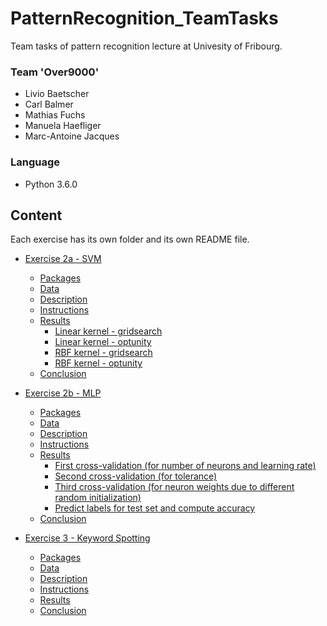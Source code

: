 # PatternRecognition_TeamTasks

Team tasks of pattern recognition lecture at Univesity of Fribourg.

### Team 'Over9000'
- Livio Baetscher
- Carl Balmer
- Mathias Fuchs
- Manuela Haefliger
- Marc-Antoine Jacques

### Language
- Python 3.6.0

## Content

Each exercise has its own folder and its own README file.

* [Exercise 2a - SVM](Exercise_2a)
    * [Packages](Exercise_2a#packages)
    * [Data](Exercise_2a#data)
    * [Description](Exercise_2a#description)
    * [Instructions](Exercise_2a#instructions)
    * [Results](Exercise_2a#results)
        * [Linear kernel - gridsearch](Exercise_2a#linear-kernel---gridsearch)
        * [Linear kernel - optunity](Exercise_2a#linear-kernel---optunity)
        * [RBF kernel - gridsearch](Exercise_2a#rbf-kernel---gridsearch)
        * [RBF kernel - optunity](Exercise_2a#rbf-kernel---optunity)
    * [Conclusion](Exercise_2a#conclusion)

* [Exercise 2b - MLP](Exercise_2b)
    * [Packages](Exercise_2b#packages)
    * [Data](Exercise_2b#data)
    * [Description](Exercise_2b#description)
    * [Instructions](Exercise_2b#instructions)
    * [Results](Exercise_2b#results)
        * [First cross-validation (for number of neurons and learning rate)](Exercise_2b#first-cross-validation-for-number-of-neurons-and-learning-rate)
        * [Second cross-validation (for tolerance)](Exercise_2b#second-cross-validation-for-tolerance)
        * [Third cross-validation (for neuron weights due to different random initialization)](Exercise_2b#third-cross-validation-for-neuron-weights-due-to-different-random-initialization)
        * [Predict labels for test set and compute accuracy](Exercise_2b#predict-labels-for-test-set-and-compute-accuracy)
    * [Conclusion](Exercise_2b#conclusion)

* [Exercise 3 - Keyword Spotting](Exercise_3)
    * [Packages](Exercise_3#packages)
    * [Data](Exercise_3#data)
    * [Description](Exercise_3#description)
    * [Instructions](Exercise_3#instructions)
    * [Results](Exercise_3#results)
    * [Conclusion](Exercise_3#conclusion)
